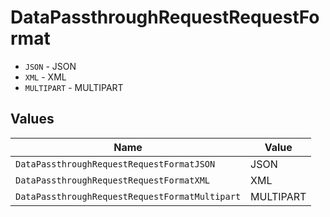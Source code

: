 # DataPassthroughRequestRequestFormat

* `JSON` - JSON
* `XML` - XML
* `MULTIPART` - MULTIPART


## Values

| Name                                           | Value                                          |
| ---------------------------------------------- | ---------------------------------------------- |
| `DataPassthroughRequestRequestFormatJSON`      | JSON                                           |
| `DataPassthroughRequestRequestFormatXML`       | XML                                            |
| `DataPassthroughRequestRequestFormatMultipart` | MULTIPART                                      |